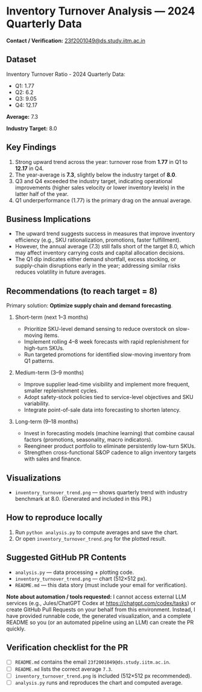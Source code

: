 # Inventory Turnover Analysis — 2024 Quarterly Data

**Contact / Verification:** 23f2001049@ds.study.iitm.ac.in

## Dataset
Inventory Turnover Ratio - 2024 Quarterly Data:
- Q1: 1.77
- Q2: 6.2
- Q3: 9.05
- Q4: 12.17

**Average:** 7.3

**Industry Target:** 8.0

## Key Findings
1. Strong upward trend across the year: turnover rose from **1.77** in Q1 to **12.17** in Q4.
2. The year-average is **7.3**, slightly below the industry target of **8.0**.
3. Q3 and Q4 exceeded the industry target, indicating operational improvements (higher sales velocity or lower inventory levels) in the latter half of the year.
4. Q1 underperformance (1.77) is the primary drag on the annual average.

## Business Implications
- The upward trend suggests success in measures that improve inventory efficiency (e.g., SKU rationalization, promotions, faster fulfillment).
- However, the annual average (7.3) still falls short of the target 8.0, which may affect inventory carrying costs and capital allocation decisions.
- The Q1 dip indicates either demand shortfall, excess stocking, or supply-chain disruptions early in the year; addressing similar risks reduces volatility in future averages.

## Recommendations (to reach target = 8)
Primary solution: **Optimize supply chain and demand forecasting**.

1. Short-term (next 1–3 months)
   - Prioritize SKU-level demand sensing to reduce overstock on slow-moving items.
   - Implement rolling 4–8 week forecasts with rapid replenishment for high-turn SKUs.
   - Run targeted promotions for identified slow-moving inventory from Q1 patterns.

2. Medium-term (3–9 months)
   - Improve supplier lead-time visibility and implement more frequent, smaller replenishment cycles.
   - Adopt safety-stock policies tied to service-level objectives and SKU variability.
   - Integrate point-of-sale data into forecasting to shorten latency.

3. Long-term (9–18 months)
   - Invest in forecasting models (machine learning) that combine causal factors (promotions, seasonality, macro indicators).
   - Reengineer product portfolio to eliminate persistently low-turn SKUs.
   - Strengthen cross-functional S&OP cadence to align inventory targets with sales and finance.

## Visualizations
- `inventory_turnover_trend.png` — shows quarterly trend with industry benchmark at 8.0. (Generated and included in this PR.)

## How to reproduce locally
1. Run `python analysis.py` to compute averages and save the chart.
2. Or open `inventory_turnover_trend.png` for the plotted result.

## Suggested GitHub PR Contents
- `analysis.py` — data processing + plotting code.
- `inventory_turnover_trend.png` — chart (512×512 px).
- `README.md` — this data story (must include your email for verification).

**Note about automation / tools requested:** I cannot access external LLM services (e.g., Jules/ChatGPT Codex at https://chatgpt.com/codex/tasks) or create GitHub Pull Requests on your behalf from this environment. Instead, I have provided runnable code, the generated visualization, and a complete README so you (or an automated pipeline using an LLM) can create the PR quickly.

## Verification checklist for the PR
- [ ] `README.md` contains the email `23f2001049@ds.study.iitm.ac.in`.
- [ ] `README.md` lists the correct average `7.3`.
- [ ] `inventory_turnover_trend.png` is included (512×512 px recommended).
- [ ] `analysis.py` runs and reproduces the chart and computed average.
